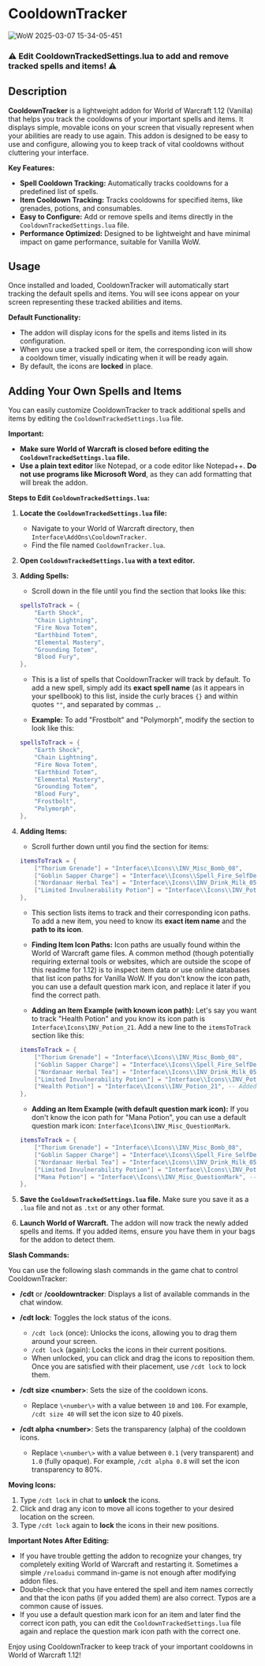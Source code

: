# CooldownTracker
![WoW 2025-03-07 15-34-05-451](https://github.com/user-attachments/assets/ecd3afeb-6486-45ca-ba3b-45438e9a8afa)

### ⚠️ Edit CooldownTrackedSettings.lua to add and remove tracked spells and items! ⚠️

## Description

**CooldownTracker** is a lightweight addon for World of Warcraft 1.12 (Vanilla) that helps you track the cooldowns of your important spells and items. It displays simple, movable icons on your screen that visually represent when your abilities are ready to use again. This addon is designed to be easy to use and configure, allowing you to keep track of vital cooldowns without cluttering your interface.

**Key Features:**

*   **Spell Cooldown Tracking:** Automatically tracks cooldowns for a predefined list of spells.
*   **Item Cooldown Tracking:**  Tracks cooldowns for specified items, like grenades, potions, and consumables.
*   **Easy to Configure:**  Add or remove spells and items directly in the `CooldownTrackedSettings.lua` file.
*   **Performance Optimized:** Designed to be lightweight and have minimal impact on game performance, suitable for Vanilla WoW.

## Usage

Once installed and loaded, CooldownTracker will automatically start tracking the default spells and items. You will see icons appear on your screen representing these tracked abilities and items.

**Default Functionality:**

*   The addon will display icons for the spells and items listed in its configuration.
*   When you use a tracked spell or item, the corresponding icon will show a cooldown timer, visually indicating when it will be ready again.
*   By default, the icons are **locked** in place.

## Adding Your Own Spells and Items

You can easily customize CooldownTracker to track additional spells and items by editing the `CooldownTrackedSettings.lua` file.

**Important:**

*   **Make sure World of Warcraft is closed before editing the `CooldownTrackedSettings.lua` file.**
*   **Use a plain text editor** like Notepad, or a code editor like Notepad++. **Do not use programs like Microsoft Word**, as they can add formatting that will break the addon.

**Steps to Edit `CooldownTrackedSettings.lua`:**

1.  **Locate the `CooldownTrackedSettings.lua` file:**
    *   Navigate to your World of Warcraft directory, then `Interface\AddOns\CooldownTracker`.
    *   Find the file named `CooldownTracker.lua`.

2.  **Open `CooldownTrackedSettings.lua` with a text editor.**

3.  **Adding Spells:**
    *   Scroll down in the file until you find the section that looks like this:

    ```lua
    spellsToTrack = {
        "Earth Shock",
        "Chain Lightning",
        "Fire Nova Totem",
        "Earthbind Totem",
        "Elemental Mastery",
        "Grounding Totem",
        "Blood Fury",
    },
    ```

    *   This is a list of spells that CooldownTracker will track by default. To add a new spell, simply add its **exact spell name** (as it appears in your spellbook) to this list, inside the curly braces `{}` and within quotes `""`, and separated by commas `,`.

    *   **Example:** To add "Frostbolt" and "Polymorph", modify the section to look like this:

    ```lua
    spellsToTrack = {
        "Earth Shock",
        "Chain Lightning",
        "Fire Nova Totem",
        "Earthbind Totem",
        "Elemental Mastery",
        "Grounding Totem",
        "Blood Fury",
        "Frostbolt",
        "Polymorph",
    },
    ```

4.  **Adding Items:**
    *   Scroll further down until you find the section for items:

    ```lua
    itemsToTrack = {
        ["Thorium Grenade"] = "Interface\\Icons\\INV_Misc_Bomb_08",
        ["Goblin Sapper Charge"] = "Interface\\Icons\\Spell_Fire_SelfDestruct",
        ["Nordanaar Herbal Tea"] = "Interface\\Icons\\INV_Drink_Milk_05",
        ["Limited Invulnerability Potion"] = "Interface\\Icons\\INV_Potion_62",
    },
    ```

    *   This section lists items to track and their corresponding icon paths. To add a new item, you need to know its **exact item name** and the **path to its icon**.

    *   **Finding Item Icon Paths:**  Icon paths are usually found within the World of Warcraft game files. A common method (though potentially requiring external tools or websites, which are outside the scope of this readme for 1.12) is to inspect item data or use online databases that list icon paths for Vanilla WoW.  If you don't know the icon path, you can use a default question mark icon, and replace it later if you find the correct path.

    *   **Adding an Item Example (with known icon path):** Let's say you want to track "Health Potion" and you know its icon path is `Interface\Icons\INV_Potion_21`.  Add a new line to the `itemsToTrack` section like this:

    ```lua
    itemsToTrack = {
        ["Thorium Grenade"] = "Interface\\Icons\\INV_Misc_Bomb_08",
        ["Goblin Sapper Charge"] = "Interface\\Icons\\Spell_Fire_SelfDestruct",
        ["Nordanaar Herbal Tea"] = "Interface\\Icons\\INV_Drink_Milk_05",
        ["Limited Invulnerability Potion"] = "Interface\\Icons\\INV_Potion_62",
        ["Health Potion"] = "Interface\\Icons\\INV_Potion_21", -- Added Health Potion
    },
    ```

    *   **Adding an Item Example (with default question mark icon):** If you don't know the icon path for "Mana Potion", you can use a default question mark icon: `Interface\Icons\INV_Misc_QuestionMark`.

    ```lua
    itemsToTrack = {
        ["Thorium Grenade"] = "Interface\\Icons\\INV_Misc_Bomb_08",
        ["Goblin Sapper Charge"] = "Interface\\Icons\\Spell_Fire_SelfDestruct",
        ["Nordanaar Herbal Tea"] = "Interface\\Icons\\INV_Drink_Milk_05",
        ["Limited Invulnerability Potion"] = "Interface\\Icons\\INV_Potion_62",
        ["Mana Potion"] = "Interface\\Icons\\INV_Misc_QuestionMark", -- Mana Potion with default icon
    },
    ```

5.  **Save the `CooldownTrackedSettings.lua` file.**  Make sure you save it as a `.lua` file and not as `.txt` or any other format.

6.  **Launch World of Warcraft.** The addon will now track the newly added spells and items. If you added items, ensure you have them in your bags for the addon to detect them.


**Slash Commands:**

You can use the following slash commands in the game chat to control CooldownTracker:

*   **/cdt** or **/cooldowntracker**:  Displays a list of available commands in the chat window.

*   **/cdt lock**: Toggles the lock status of the icons.
    *   `/cdt lock` (once): Unlocks the icons, allowing you to drag them around your screen.
    *   `/cdt lock` (again): Locks the icons in their current positions.
    *   When unlocked, you can click and drag the icons to reposition them. Once you are satisfied with their placement, use `/cdt lock` to lock them.

*   **/cdt size \<number\>**:  Sets the size of the cooldown icons.
    *   Replace `\<number\>` with a value between `10` and `100`. For example, `/cdt size 40` will set the icon size to 40 pixels.

*   **/cdt alpha \<number\>**: Sets the transparency (alpha) of the cooldown icons.
    *   Replace `\<number\>` with a value between `0.1` (very transparent) and `1.0` (fully opaque). For example, `/cdt alpha 0.8` will set the icon transparency to 80%.

**Moving Icons:**

1.  Type `/cdt lock` in chat to **unlock** the icons.
2.  Click and drag any icon to move all icons together to your desired location on the screen.
3.  Type `/cdt lock` again to **lock** the icons in their new positions.

**Important Notes After Editing:**

*   If you have trouble getting the addon to recognize your changes, try completely exiting World of Warcraft and restarting it. Sometimes a simple `/reloadui` command in-game is not enough after modifying addon files.
*   Double-check that you have entered the spell and item names correctly and that the icon paths (if you added them) are also correct. Typos are a common cause of issues.
*   If you use a default question mark icon for an item and later find the correct icon path, you can edit the `CooldownTrackedSettings.lua` file again and replace the question mark icon path with the correct one.

Enjoy using CooldownTracker to keep track of your important cooldowns in World of Warcraft 1.12!
